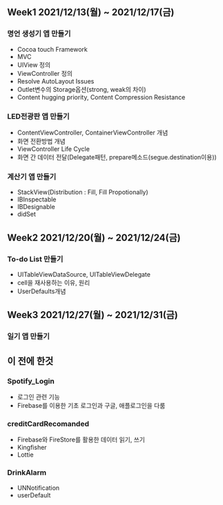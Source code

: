 ## Week1 2021/12/13(월) ~ 2021/12/17(금)
### 명언 생성기 앱 만들기
- Cocoa touch Framework
- MVC
- UIView 정의
- ViewController 정의
- Resolve AutoLayout Issues
- Outlet변수의 Storage옵션(strong, weak의 차이)
- Content hugging priority, Content Compression Resistance

### LED전광판 앱 만들기
- ContentViewController, ContainerViewController 개념
- 화면 전환방법 개념
- ViewController Life Cycle
- 화면 간 데이터 전달(Delegate패턴, prepare메소드(segue.destination이용))

### 계산기 앱 만들기
- StackView(Distribution : Fill, Fill Propotionally)
- IBInspectable
- IBDesignable
- didSet

## Week2 2021/12/20(월) ~ 2021/12/24(금)

### To-do List 만들기
- UITableViewDataSource, UITableViewDelegate
- cell을 재사용하는 이유, 원리
- UserDefaults개념

## Week3 2021/12/27(월) ~ 2021/12/31(금)

### 일기 앱 만들기

## 이 전에 한것
### Spotify_Login
- 로그인 관련 기능
- Firebase를 이용한 기초 로그인과 구글, 애플로그인을 다룸
### creditCardRecomanded
- Firebase와 FireStore를 활용한 데이터 읽기, 쓰기
- Kingfisher
- Lottie
### DrinkAlarm
- UNNotification
- userDefault

